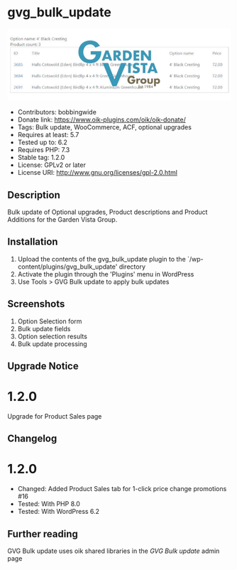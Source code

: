 # gvg_bulk_update 
![banner](assets/gvg_bulk_update-banner-772x250.jpg)
* Contributors: bobbingwide
* Donate link: https://www.oik-plugins.com/oik/oik-donate/
* Tags: Bulk update, WooCommerce, ACF, optional upgrades
* Requires at least: 5.7
* Tested up to: 6.2
* Requires PHP: 7.3
* Stable tag: 1.2.0
* License: GPLv2 or later
* License URI: http://www.gnu.org/licenses/gpl-2.0.html

## Description 
Bulk update of Optional upgrades, Product descriptions and Product Additions for the Garden Vista Group.


## Installation 
1. Upload the contents of the gvg_bulk_update plugin to the `/wp-content/plugins/gvg_bulk_update' directory
1. Activate the plugin through the 'Plugins' menu in WordPress
1. Use Tools > GVG Bulk update to apply bulk updates


## Screenshots 
1. Option Selection form
2. Bulk update fields
3. Option selection results
4. Bulk update processing

## Upgrade Notice 
# 1.2.0 
Upgrade for Product Sales page


## Changelog 
# 1.2.0 
* Changed: Added Product Sales tab for 1-click price change promotions #16
* Tested: With PHP 8.0
* Tested: With WordPress 6.2

## Further reading 
GVG Bulk update uses oik shared libraries in the _GVG Bulk update_ admin page
